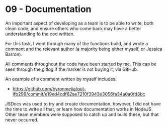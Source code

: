 # 09 - Documentation
An important aspect of developing as a team is to be able to write, 
both clean code, and ensure others who come back may have a better
understanding fo the cod written. 

For this task, I went through many of the functions build, and 
wrote a comment and the relevant author (a majority being
either myself, or Jessica Barron).

All comments throughout the code have been started by me. This 
can be seen through the gitlog if the marker is not buying it, 
via GitHub.

An example of a comment written by myself includes:
  - https://github.com/byronmejia/qut-ifb299/commit/e19ed4cdf62ae7210f3943e3056fa34a0a0fd3bc

JSDocs was used to try and create documentation, however, I did not 
have the time to write all that, or learn how documentation works in 
NodeJS. Other team members were supposed to catch up and build these, 
but that never occurred.
